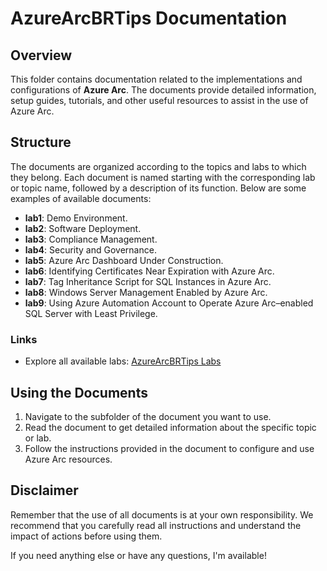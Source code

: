 # AzureArcBRTips Documentation

## Overview

This folder contains documentation related to the implementations and configurations of **Azure Arc**. The documents provide detailed information, setup guides, tutorials, and other useful resources to assist in the use of Azure Arc.

## Structure

The documents are organized according to the topics and labs to which they belong. Each document is named starting with the corresponding lab or topic name, followed by a description of its function. Below are some examples of available documents:

- **lab1**: Demo Environment.
- **lab2**: Software Deployment.
- **lab3**: Compliance Management.
- **lab4**: Security and Governance.
- **lab5**: Azure Arc Dashboard Under Construction.
- **lab6**: Identifying Certificates Near Expiration with Azure Arc.
- **lab7**: Tag Inheritance Script for SQL Instances in Azure Arc.
- **lab8**: Windows Server Management Enabled by Azure Arc.
- **lab9**: Using Azure Automation Account to Operate Azure Arc–enabled SQL Server with Least Privilege.

### Links 

- Explore all available labs: [AzureArcBRTips Labs](https://github.com/fabiotreze/AzureArcBRTips/tree/main/labs)  

## Using the Documents

1. Navigate to the subfolder of the document you want to use.
2. Read the document to get detailed information about the specific topic or lab.
3. Follow the instructions provided in the document to configure and use Azure Arc resources.

## Disclaimer

Remember that the use of all documents is at your own responsibility. We recommend that you carefully read all instructions and understand the impact of actions before using them.

If you need anything else or have any questions, I'm available!
